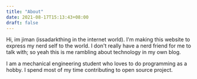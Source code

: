 ```yaml
---
title: "About"
date: 2021-08-17T15:13:43+08:00
draft: false
---
```


Hi, im jiman (issadarkthing in the internet world). I'm making this website to
express my nerd self to the world. I don't really have a nerd friend for me to
talk with; so yeah this is me rambling about technology in my own blog.

I am a mechanical engineering student who loves to do programming as a hobby. I
spend most of my time contributing to open source project.
